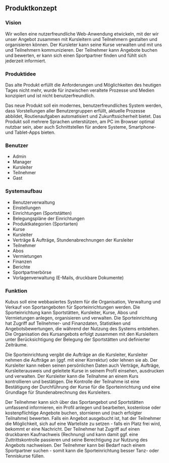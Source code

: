 ## Produktkonzept

### Vision
Wir wollen eine nutzerfreundliche Web-Anwendung etwickeln, mit der wir unser Angebot zusammen mit Kursleitern und Teilnehmern gestalten und organisieren können. Der Kursleter kann seine Kurse verwalten und mit uns und Teilnehmern kommunizieren. Der Teilnehmer kann Angebote buchen und bewerten, er kann sich einen Sportpartner finden und fühlt sich jederzeit informiert. 

### Produktidee
Das alte Produkt erfüllt die Anforderungen und Möglichkeiten des heutigen Tages nicht mehr, wurde für inzwischen veraltete Prozesse und Medien konzipiert und ist nicht benutzerfreundlich.

Das neue Produkt soll ein modernes, benutzerfreundliches System werden, dass Vorstellungen aller Benutzergruppen erfüllt, aktuelle Prozesse abbildet, Routienaufgaben automatisiert und Zukunftssicherheit bietet. Das Produkt soll mehrere Sprachen unterstützen, am PC im Browser optimal nutzbar sein, aber auch Schnittstellen für andere Systeme, Smartphone- und Tablet-Apps bieten. 

### Benutzer
- Admin
- Manager
- Kursleiter
- Teilnehmer
- Gast

### Systemaufbau
- Benutzerverwaltung
- Einstellungen
- Einrichtungen (Sportstätten)
- Belegungspläne der Einrichtungen
- Produktkategorien (Sportarten)
- Kurse
- Kursleiter
- Verträge & Aufträge, Stundenabrechnungen der Kursleiter
- Teilnehmer
- Abos
- Vermietungen
- Finanzen
- Berichte
- Sportpartnerbörse
- Vorlagenverwaltung (E-Mails, druckbare Dokumente)

### Funktion
Kubus soll eine webbasiertes System für die Organisation, Verwaltung und Verkauf von Sportangeboten für Sporteinrichtungen werden. Die Sporteinrichtung kann Sportstätten, Kursleiter, Kurse, Abos und Vermietungen anlegen, organisieren und verwalten. Die Sporteinrichtung hat Zugriff auf Teilnehmer- und Finanzdaten, Statistiken und Angebotsbewertungen, die während der Nutzung des Systems entstehen. Die Organisation des Kursangebots erfolgt zusammen mit den Kursleitern unter Berücksichtigung der Belegung der Sportstätten und definierter Zeiträume. 

Die Sporteinrichtung vergibt die Aufträge an die Kursleiter, Kursleiter nehmen die Aufträge an (ggf. mit einer Korrektur) oder lehnen sie ab. Der Kursleiter kann neben seinen persönlichen Daten auch Verträge, Aufträge, Kursleiterausweis und geleitete Kurse in seinem Profil einsehen, ausdrucken und verwalten. Der Kursleiter kann die Teilnahme an einem Kurs kontrollieren und bestätigen. Die Kontrolle der Teilnahme ist eine Bestätigung der Durchführung der Kurse für die Sporteinrichtung und eine Grundlage für Stundenabrechnung des Kursleiters.

Der Teilnehmer kann sich über das Sportangebot und Sportstätten umfassend informieren, ein Profil anlegen und bearbeiten, kostenlose oder kostenpflichtige Angebote buchen, stornieren und (nach erfolgter Teilnahme) bewerten. Falls ein Angebot ausgebucht ist, hat der Teilnehmer die Möglichkeit, sich auf eine Warteliste zu setzen - falls ein Platz frei wird, bekommt er eine Nachricht. Der Teilnehmer hat Zugriff auf einen druckbaren Kaufnachweis (Rechnung) und kann damit ggf. eine Zuttrittskontrolle passieren und seine Berechtigung zur Nutzung des Angebots nachweisen. Der Teilnehmer kann bei Bedarf nach einem Sportpartner suchen - somit kann die Sporteinrichtung besser Tanz- oder Tenniskurse füllen.

